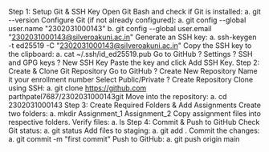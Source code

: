 Step 1: Setup Git & SSH Key
Open Git Bash and check if Git is installed: a. git --version
Configure Git (if not already configured): a. git config --global user.name "2302031000143" b. git config --global user.email "2302031000143@silveroakuni.ac.in"
Generate an SSH key: a. ssh-keygen -t ed25519 -C "2302031000143@silveroakuni.ac.in"
Copy the SSH key to the clipboard: a. cat ~/.ssh/id_ed25519.pub
Go to GitHub ? Settings ? SSH and GPG keys ? New SSH Key
Paste the key and click Add SSH Key. Step 2: Create & Clone Git Repository
Go to GitHub ? Create New Repository
Name it your enrollment number
Select Public/Private ? Create Repository
Clone using SSH: a. git clone https://github.com parthpatel7687/2302031000143git
Move into the repository: a. cd 2302031000143 Step 3: Create Required Folders & Add Assignments
Create two folders: a. mkdir Assignment_1 Assignment_2
Copy assignment files into respective folders.
Verify files: a. ls Step 4: Commit & Push to GitHub
Check Git status: a. git status
Add files to staging: a. git add .
Commit the changes: a. git commit -m "first commit"
Push to GitHub: a. git push origin main
